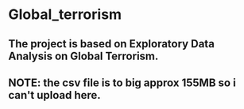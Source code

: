 # Global_terrorism

## The project is based on Exploratory Data Analysis on Global Terrorism.

## NOTE: the csv file is to big approx 155MB so i can't upload here.
